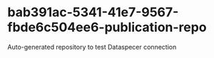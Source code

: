 # bab391ac-5341-41e7-9567-fbde6c504ee6-publication-repo
Auto-generated repository to test Dataspecer connection

